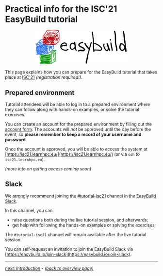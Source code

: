 # Practical info for the ISC'21 EasyBuild tutorial

<p align="center"><a href="https://easybuild.io"><img src="../../img/easybuild_logo_alpha.png" alt="EasyBuild logo" width="300px"/></a></p>

This page explains how you can prepare for the EasyBuild tutorial
that takes place at [ISC'21](https://www.isc-hpc.com/) *(registration required!)*.

## Prepared environment

Tutorial attendees will be able to log in to a prepared environment
where they can follow along with hands-on examples, or solve the
tutorial exercises.

You can create an account for the prepared environment by filling
out the [account form](https://mokey.isc21.learnhpc.eu/auth/signup).
The accounts will _not_ be approved until the day before the event, so 
**please remember to keep a record of your username and password**.

Once the account is approved, you will be able to access the system
at [https://isc21.learnhpc.eu/](https://isc21.learnhpc.eu/) (or
via `ssh` to `isc21.learnhpc.eu`).

*(more info on getting access coming soon)*

## Slack

We strongly recommend joining the [#tutorial-isc21](https://easybuild.slack.com/archives/C024XFGPC8G)
channel in the [EasyBuild Slack](https://easybuild.slack.com).

In this channel, you can:

* raise questions both during the live tutorial session, and afterwards;
* get help with following the hands-on examples or solving the exercises;

The `#tutorial-isc21` channel will remain available after the live tutorial
session.

You can self-request an invitation to join the EasyBuild Slack via
[https://easybuild.io/join-slack](https://easybuild.io/join-slack).

---

[*next: Introduction*](introduction.md) - [*(back to overview page)*](index.md)
